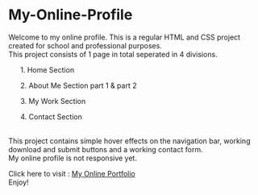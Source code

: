 # My-Online-Profile

Welcome to my online profile. This is a regular HTML and CSS project created for school and professional purposes.<br>
This project consists of 1 page in total seperated in 4 divisions.<br>
<ol>1. Home Section</ol>
<ol>2. About Me Section part 1 & part 2</ol>
<ol>3. My Work Section</ol>
<ol>4. Contact Section</ol>
<br>
This project contains simple hover effects on the navigation bar, working download and submit buttons and a working contact form.<br>
My online profile is not responsive yet.

Click here to visit : [My Online Portfolio](https://teenov25.github.io/my-online-profile)
<br>Enjoy!
